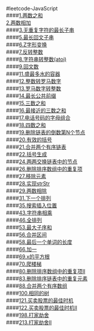 #leetcode-JavaScript</br>
####[1.两数之和](./leetcode/1.两数之和.js)</br>
[2.两数相加](./leetcode/2.两数相加.js)</br>
####[3.无重复字符的最长子串](./leetcode/3.无重复字符的最长子串.js)</br>
####[5.最长回文子串](./leetcode/5.最长回文子串.js)</br>
####[6.Z字形变换](./leetcode/6.Z字形变换.js)</br>
####[7.反转整数](./leetcode/7.反转整数.js)</br>
####[8.字符串转整数(atoi)](./leetcode/8.字符串转整数(atoi).js)</br>
####[9.回文数](./leetcode/9.回文数.js)</br>
####[11.盛最多水的容器](./leetcode/11.盛最多水的容器.js)</br>
####[12.整数转罗马数字](./leetcode/12.整数转罗马数字.js)</br>
####[13.罗马数字转整数](./leetcode/13.罗马数字转整数.js)</br>
####[14.最长公共前缀](./leetcode/14.最长公共前缀.js)</br>
####[15.三数之和](./leetcode/15.三数之和.js)</br>
####[16.最接近的三数之和](./leetcode/16.最接近的三数之和.js)</br>
####[17.电话号码的字母组合](./leetcode/17.电话号码的字母组合.js)</br>
####[18.四数之和](./leetcode/18.四数之和.js)</br>
####[19.删除链表的倒数第N个节点](./leetcode/19.删除链表的倒数第N个节点.js)</br>
####[20.有效的括号](./leetcode/20.有效的括号.js)</br>
####[21.合并两个有序链表](./leetcode/21.合并两个有序链表.js)</br>
####[22.括号生成](./leetcode/22.括号生成.js)</br>
####[24.两两交换链表中的节点](./leetcode/24.两两交换链表中的节点.js)</br>
####[26.删除排序数组中的重复项](./leetcode/26.删除排序数组中的重复项.js)</br>
####[27.移除元素](./leetcode/27.移除元素.js)</br>
####[28.实现strStr](./leetcode/28.实现strStr.js)</br>
####[29.两数相除](./leetcode/29.两数相除.js)</br>
####[31.下一个排列](./leetcode/31.下一个排列.js)</br>
####[35.搜索插入位置](./leetcode/35.搜索插入位置.js)</br>
####[43.字符串相乘](./leetcode/43.字符串相乘.js)</br>
####[46.全排列](./leetcode/46.全排列.js)</br>
####[53.最大子序和](./leetcode/53.最大子序和.js)</br>
####[56.合并区间](./leetcode/56.合并区间.js)</br>
####[58.最后一个单词的长度](./leetcode/58.最后一个单词的长度.js)</br>
####[66.加一](./leetcode/66.加一.js)</br>
####[69.x的平方根](./leetcode/69.x的平方根.js)</br>
####[70.爬楼梯](./leetcode/70.爬楼梯.js)</br>
####[80.删除排序数组中的重复项II](./leetcode/80.删除排序数组中的重复项II.js)</br>
####[83.删除排序链表中的重复元素](./leetcode/83.删除排序链表中的重复元素.js)</br>
####[88.合并两个有序数组](./leetcode/88.合并两个有序数组.js)</br>
####[100.相同的树](./leetcode/100.相同的树.js)</br>
####[121.买卖股票的最佳时机](./leetcode/121.买卖股票的最佳时机.js)</br>
####[122.买卖股票的最佳时机II](./leetcode/122.买卖股票的最佳时机II.js)</br>
####[198.打家劫舍](./leetcode/198.打家劫舍.js)</br>
####[213.打家劫舍II](./leetcode/213.打家劫舍II.js)</br>

